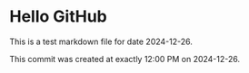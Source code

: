 # Hello GitHub
This is a test markdown file for date 2024-12-26.

This commit was created at exactly 12:00 PM on 2024-12-26.

